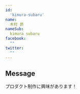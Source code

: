 ```yaml
---
id:
  'kimura-subaru'
name:
  木村 昴
nameSub:
  kimura subaru
facebook:
  ""
twitter:
  ""
---
```



## Message
プロダクト制作に興味があります！
